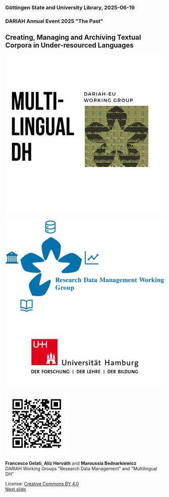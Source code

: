 ### Göttingen State and University Library, 2025-06-19 
### DARIAH Annual Event 2025 "The Past"
## Creating, Managing and Archiving Textual Corpora in Under-resourced Languages


<a><img src="media/mdhwg.png" display="inline-block" href="https://www.dariah.eu/activities/working-groups/multilingual-dh/" alt="LOGO WG Multilingual DH"/></a>
<a><img justify-content="center" width="50px"/></a>
<a href="https://www.dariah.eu/activities/working-groups/research-data-management/"><img src="media/rdmwg.jpg" display="inline-block" alt="LOGO WG RDM"/></a>
<a href="https://www.uni-hamburg.de/"><img src="media/uhh.png" display="inline-block" alt="LOGO UHH"/></a>

<a><img src="media/qr.png" alt="QR code" height="200px"/></a>

**Francesco Gelati**, **Alíz Horváth** and **Maroussia Bednarkiewicz**  
DARIAH Working Groups "Research Data Management" and "Multilingual DH" 

License: [Creative Commons BY 4.0](https://creativecommons.org/licenses/by/4.0/)  
[Next slide](02.md)
